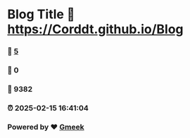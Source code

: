 # Blog Title :link: https://Corddt.github.io/Blog 
### :page_facing_up: [5](https://Corddt.github.io/Blog/tag.html) 
### :speech_balloon: 0 
### :hibiscus: 9382 
### :alarm_clock: 2025-02-15 16:41:04 
### Powered by :heart: [Gmeek](https://github.com/Meekdai/Gmeek)
